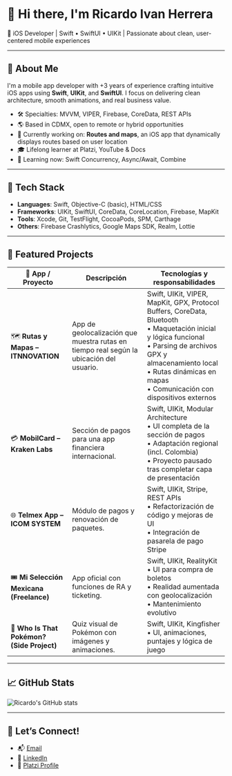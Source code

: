 # 👋 Hi there, I'm Ricardo Ivan Herrera

🎯 iOS Developer | Swift • SwiftUI • UIKit | Passionate about clean, user-centered mobile experiences

---

## 🚀 About Me

I'm a mobile app developer with +3 years of experience crafting intuitive iOS apps using **Swift**, **UIKit**, and **SwiftUI**. I focus on delivering clean architecture, smooth animations, and real business value.

- 🛠️ Specialties: MVVM, VIPER, Firebase, CoreData, REST APIs
- 🌎 Based in CDMX, open to remote or hybrid opportunities
- 📱 Currently working on: **Routes and maps**, an iOS app that dynamically displays routes based on user location
- 🎓 Lifelong learner at Platzi, YouTube & Docs
- 🧠 Learning now: Swift Concurrency, Async/Await, Combine

---

## 🧰 Tech Stack

- **Languages**: Swift, Objective-C (basic), HTML/CSS
- **Frameworks**: UIKit, SwiftUI, CoreData, CoreLocation, Firebase, MapKit
- **Tools**: Xcode, Git, TestFlight, CocoaPods, SPM, Carthage
- **Others**: Firebase Crashlytics, Google Maps SDK, Realm, Lottie

---

## 📌 Featured Projects

| 📱 App / Proyecto | Descripción | Tecnologías y responsabilidades |
|------------------|-------------|---------------------------------|
| 🗺️ **Rutas y Mapas – ITNNOVATION** | App de geolocalización que muestra rutas en tiempo real según la ubicación del usuario. | Swift, UIKit, VIPER, MapKit, GPX, Protocol Buffers, CoreData, Bluetooth <br>• Maquetación inicial y lógica funcional <br>• Parsing de archivos GPX y almacenamiento local <br>• Rutas dinámicas en mapas <br>• Comunicación con dispositivos externos |
| 💳 **MobilCard – Kraken Labs** | Sección de pagos para una app financiera internacional. | Swift, UIKit, Modular Architecture <br>• UI completa de la sección de pagos <br>• Adaptación regional (incl. Colombia) <br>• Proyecto pausado tras completar capa de presentación |
| 🌐 **Telmex App – ICOM SYSTEM** | Módulo de pagos y renovación de paquetes. | Swift, UIKit, Stripe, REST APIs <br>• Refactorización de código y mejoras de UI <br>• Integración de pasarela de pago Stripe |
| 🎟️ **Mi Selección Mexicana (Freelance)** | App oficial con funciones de RA y ticketing. | Swift, UIKit, RealityKit <br>• UI para compra de boletos <br>• Realidad aumentada con geolocalización <br>• Mantenimiento evolutivo |
| 🧩 **Who Is That Pokémon? (Side Project)** | Quiz visual de Pokémon con imágenes y animaciones. | Swift, UIKit, Kingfisher <br>• UI, animaciones, puntajes y lógica de juego |

---

## 📈 GitHub Stats

![Ricardo's GitHub stats](https://github-readme-stats.vercel.app/api?username=rickherrera3001&show_icons=true&theme=react&count_private=true)

---

## 🤝 Let’s Connect!

- 📬 [Email](mailto:rihr.3001@gmail.com)
- 💼 [LinkedIn](https://www.linkedin.com/in/ricardo-ivan-herrera-rocha-1242b1221)
- 🧠 [Platzi Profile](https://platzi.com/p/rihr.3001/)
